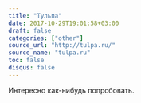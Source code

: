 ```yaml
---
title: "Тульпа"
date: 2017-10-29T19:01:58+03:00
draft: false
categories: ["other"]
source_url: "http://tulpa.ru/"
source_name: "tulpa.ru"
toc: false
disqus: false
---
```

Интересно как-нибудь попробовать.
<!--more-->
